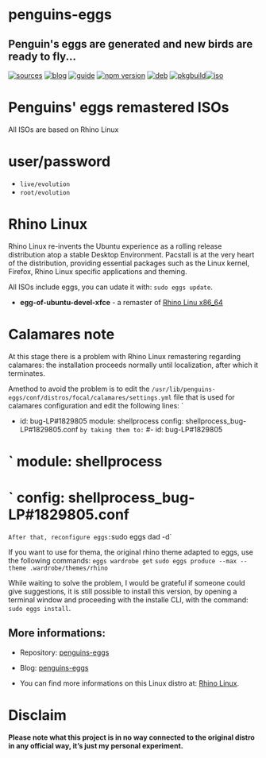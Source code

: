 penguins-eggs
=============

## Penguin&#39;s eggs are generated and new birds are ready to fly...
[![sources](https://img.shields.io/badge/github-sources-cyan)](https://github.com/pieroproietti/penguins-eggs)
[![blog](https://img.shields.io/badge/blog-penguin's%20eggs-cyan)](https://penguins-eggs.net)
[![guide](https://img.shields.io/badge/guide-penguin's%20eggs-cyan)](https://penguins-eggs.net/docs/Tutorial/eggs-users-guide)
[![npm version](https://img.shields.io/npm/v/penguins-eggs.svg)](https://npmjs.org/package/penguins-eggs)
[![deb](https://img.shields.io/badge/deb-packages-blue)](https://sourceforge.net/projects/penguins-eggs/files/DEBS)
[![pkgbuild](https://img.shields.io/badge/pkgbuild-packages-blue)](https://sourceforge.net/projects/penguins-eggs/files/PKGBUILD)[![iso](https://img.shields.io/badge/iso-images-cyan)](https://sourceforge.net/projects/penguins-eggs/files/ISOS)


# Penguins' eggs remastered ISOs

All ISOs are based on Rhino Linux 

# user/password
* ```live/evolution```
* ```root/evolution```

# Rhino Linux
Rhino Linux re-invents the Ubuntu experience as a rolling release distribution atop a stable Desktop Environment. Pacstall is at the very heart of the distribution, providing essential packages such as the Linux kernel, Firefox, Rhino Linux specific applications and theming.

All ISOs include eggs, you can udate it with: ```sudo eggs update```.

* **egg-of-ubuntu-devel-xfce** - a remaster of [Rhino Linu x86_64](https://github.com/rhino-linux/os/releases/download/2023.1-beta5/Rhino-Linux-2023.1-beta5-amd64.iso)


# Calamares note
At this stage there is a problem with Rhino Linux remastering regarding calamares: the installation proceeds normally until localization, after which it terminates.

Amethod to avoid the problem is to edit the `/usr/lib/penguins-eggs/conf/distros/focal/calamares/settings.yml` file that is used for calamares configuration and edit the following lines:
`
- id: bug-LP#1829805
     module: shellprocess
    config: shellprocess_bug-LP#1829805.conf
`
by taking them to:
`
#- id: bug-LP#1829805
# ` module: shellprocess
# ` config: shellprocess_bug-LP#1829805.conf
`
After that, reconfigure eggs:
`sudo eggs dad -d`

If you want to use for thema, the original rhino theme adapted to eggs, use the following commands:
`eggs wardrobe get`
`sudo eggs produce --max --theme .wardrobe/themes/rhino`

While waiting to solve the problem, I would be grateful if someone could give suggestions, it is still possible to install this version, by opening a terminal window and proceeding with the installe CLI, with the command: `sudo eggs install`.

## More informations:

* Repository: [penguins-eggs](https://github.com/pieroproietti/penguins-eggs)
* Blog: [penguins-eggs](https://penguins-eggs.net)

* You can find more informations on this Linux distro at: [Rhino Linux](https://rhinolinux.org/).

# Disclaim
__Please note what this project is in no way connected to the original distro in any official way, it’s just my personal experiment.__

